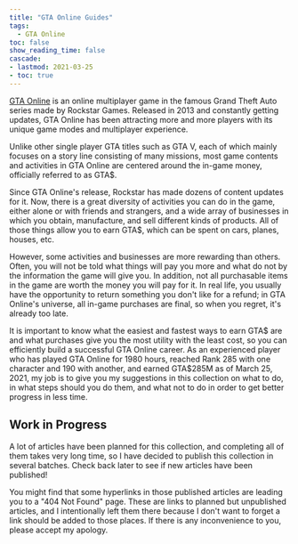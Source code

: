 ```yaml
---
title: "GTA Online Guides"
tags:
  - GTA Online
toc: false
show_reading_time: false
cascade:
- lastmod: 2021-03-25
- toc: true
---
```


[GTA Online](https://www.rockstargames.com/GTAOnline/) is an online multiplayer
game in the famous Grand Theft Auto series made by Rockstar Games. Released in
2013 and constantly getting updates, GTA Online has been attracting more and
more players with its unique game modes and multiplayer experience.

Unlike other single player GTA titles such as GTA V, each of which mainly
focuses on a story line consisting of many missions, most game contents and
activities in GTA Online are centered around the in-game money, officially
referred to as GTA$.

Since GTA Online's release, Rockstar has made dozens of content updates for it.
Now, there is a great diversity of activities you can do in the game, either
alone or with friends and strangers, and a wide array of businesses in which
you obtain, manufacture, and sell different kinds of products. All of those
things allow you to earn GTA$, which can be spent on cars, planes, houses, etc.

However, some activities and businesses are more rewarding than others. Often,
you will not be told what things will pay you more and what do not by the
information the game will give you. In addition, not all purchasable items in
the game are worth the money you will pay for it. In real life, you usually
have the opportunity to return something you don't like for a refund; in GTA
Online's universe, all in-game purchases are final, so when you regret, it's
already too late.

It is important to know what the easiest and fastest ways to earn GTA$ are and
what purchases give you the most utility with the least cost, so you can
efficiently build a successful GTA Online career. As an experienced player who
has played GTA Online for 1980 hours, reached Rank 285 with one character and
190 with another, and earned GTA$285M as of March 25, 2021, my job is to give
you my suggestions in this collection on what to do, in what steps should you
do them, and what not to do in order to get better progress in less time.

## Work in Progress

A lot of articles have been planned for this collection, and completing all of
them takes very long time, so I have decided to publish this collection in
several batches. Check back later to see if new articles have been published!

You might find that some hyperlinks in those published articles are leading you
to a "404 Not Found" page. These are links to planned but unpublished articles,
and I intentionally left them there because I don't want to forget a link
should be added to those places. If there is any inconvenience to you, please
accept my apology.
